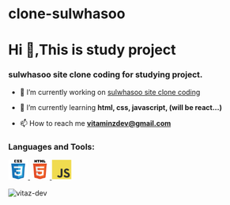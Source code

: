 # clone-sulwhasoo

<h1>Hi 👋,This is study project</h1>
<h3>sulwhasoo site clone coding for studying project.</h3>

- 🔭 I’m currently working on [sulwhasoo site clone coding](https://www.sulwhasoo.com/kr/ko/index.html)

- 🌱 I’m currently learning **html, css, javascript, (will be react...)**

- 📫 How to reach me **vitaminzdev@gmail.com**

<h3 align="left">Languages and Tools:</h3>
<p align="left"> <a href="https://www.w3schools.com/css/" target="_blank" rel="noreferrer"> <img src="https://raw.githubusercontent.com/devicons/devicon/master/icons/css3/css3-original-wordmark.svg" alt="css3" width="40" height="40"/> </a> <a href="https://www.w3.org/html/" target="_blank" rel="noreferrer"> <img src="https://raw.githubusercontent.com/devicons/devicon/master/icons/html5/html5-original-wordmark.svg" alt="html5" width="40" height="40"/> </a> <a href="https://developer.mozilla.org/en-US/docs/Web/JavaScript" target="_blank" rel="noreferrer"> <img src="https://raw.githubusercontent.com/devicons/devicon/master/icons/javascript/javascript-original.svg" alt="javascript" width="40" height="40"/> </a> </p>

<p><img align="center" src="https://github-readme-stats.vercel.app/api/top-langs?username=vitaz-dev&show_icons=true&locale=en&layout=compact" alt="vitaz-dev" /></p>
